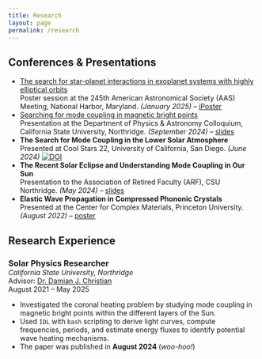 ```yaml
---
title: Research
layout: page
permalink: /research
---
```


<h2>Conferences & Presentations</h2>

<ul>
  <li>
    <u>The search for star-planet interactions in exoplanet systems with highly elliptical orbits</u><br>
    Poster session at the 245th American Astronomical Society (AAS) Meeting, National Harbor, Maryland. <em>(January 2025)</em> – <a href="https://aas245-aas.ipostersessions.com/Default.aspx?s=9D-55-24-B1-41-8A-7D-8E-D4-BC-EB-DF-4D-28-6E-39"> iPoster</a>
  </li>
  
  <li>
    <u>Searching for mode coupling in magnetic bright points</u><br>
    Presentation at the Department of Physics & Astronomy Colloquium, California State University, Northridge. <em>(September 2024)</em> – <a href="https://drive.google.com/file/d/1k5PuWFHQ1nTbGnhQjQFnaVT-oCFdSaXd/view?usp=sharing">slides</a>
  </li>
  
  <li>
    <strong>The Search for Mode Coupling in the Lower Solar Atmosphere</strong><br>
    Presented at Cool Stars 22, University of California, San Diego. <em>(June 2024)</em> <a href="https://doi.org/10.5281/zenodo.13000314"><img src="https://zenodo.org/badge/DOI/10.5281/zenodo.13000314.svg" alt="DOI"></a>


  </li>
  
  <li>
    <strong>The Recent Solar Eclipse and Understanding Mode Coupling in Our Sun</strong><br>
    Presentation to the Association of Retired Faculty (ARF), CSU Northridge. <em>(May 2024)</em> – <a href="LINK_TO_SLIDES">slides</a>
  </li>
  
  <li>
    <strong>Elastic Wave Propagation in Compressed Phononic Crystals</strong><br>
    Presented at the Center for Complex Materials, Princeton University. <em>(August 2022)</em> – <a href="LINK_TO_POSTER">poster</a>
  </li>
</ul>

<h2>Research Experience</h2>

<div style="margin-bottom: 2em;">
  <h3 style="margin-bottom: 0;">Solar Physics Researcher</h3>
  <p style="margin: 0;">
    <em>California State University, Northridge</em><br>
    Advisor: <a href="https://academics.csun.edu/faculty/damian.christian">Dr. Damian J. Christian</a><br>
    <span>August 2021 – May 2025</span>
  </p>

  <ul>
    <li>Investigated the coronal heating problem by studying mode coupling in magnetic bright points within the different layers of the Sun.</li>
    <li>Used <code>IDL</code> with <code>bash</code> scripting to derive light curves, compute frequencies, periods, and estimate energy fluxes to identify potential wave heating mechanisms.</li>
    <li>The paper was published in <strong>August 2024</strong> (<em>woo-hoo!</em>)</li>
  </ul>
</div>
